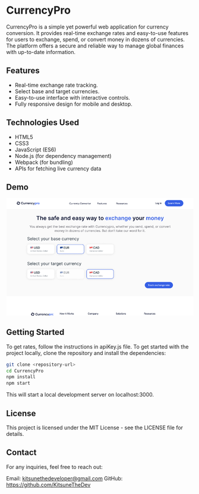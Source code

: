 # CurrencyPro

CurrencyPro is a simple yet powerful web application for currency conversion. It provides real-time exchange rates and easy-to-use features for users to exchange, spend, or convert money in dozens of currencies. The platform offers a secure and reliable way to manage global finances with up-to-date information.

## Features

- Real-time exchange rate tracking.
- Select base and target currencies.
- Easy-to-use interface with interactive controls.
- Fully responsive design for mobile and desktop.

## Technologies Used

- HTML5
- CSS3
- JavaScript (ES6)
- Node.js (for dependency management)
- Webpack (for bundling)
- APIs for fetching live currency data

## Demo
![image](/img/currencyPro1.png)

## Getting Started

To get rates, follow the instructions in apiKey.js file.
To get started with the project locally, clone the repository and install the dependencies:

```bash
git clone <repository-url>
cd CurrencyPro
npm install
npm start
```

This will start a local development server on localhost:3000.

## License

This project is licensed under the MIT License - see the LICENSE file for details.

## Contact

For any inquiries, feel free to reach out:

Email: kitsunethedeveloper@gmail.com
GitHub: https://github.com/KitsuneTheDev




